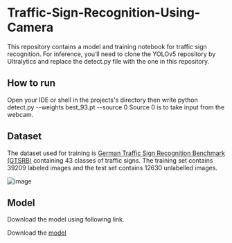 # Traffic-Sign-Recognition-Using-Camera

This repository contains a model and training notebook for traffic sign recognition. For inference, you’ll need to clone the YOLOv5 repository by Ultralytics and replace the detect.py file with the one in this repository.

## How to run
Open your IDE or shell in the projects's directory then write python detect.py --weights best_93.pt --source 0
Source 0 is to take input from the webcam.

## Dataset
The dataset used for training is [German Traffic Sign Recognition Benchmark (GTSRB)](https://benchmark.ini.rub.de/?section=gtsrb&subsection=dataset) containing 43 classes of traffic signs. The training set contains 39209 labeled images and the test set contains 12630 unlabelled images.

![image](https://user-images.githubusercontent.com/35000278/116809754-50276780-ab5d-11eb-87fa-1f513be1f876.png)

## Model

Download the model using following link.

Download the [model](https://mega.nz/file/rV4HDQ5b#UfgDAMlVHvfzSr7PquE8HWx_6jhRmDUGBS-qyfIn_oE)

